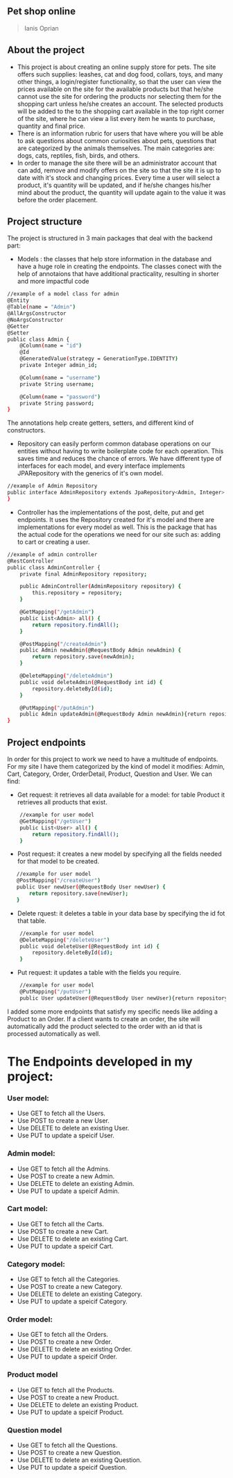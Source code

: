 ## Pet shop online
>Ianis Oprian
## About the project
- This project is about creating an online supply store for pets. The site offers such supplies: leashes, cat and dog food, collars, toys, and many other things, a login/register functionality, so that the user can view the prices available on the site for the available products but that he/she cannot use the site for ordering the products nor selecting them for the shopping cart unless he/she creates an account. The selected products will be added to the to the shopping cart available in the top right corner of the site, where he can view a list every item he wants to purchase, quantity and final price.
- There is an information rubric for users that have where you will be able to ask questions about common curiosities about pets, questions that are categorized by the animals themselves. The main categories are: dogs, cats, reptiles, fish, birds, and others.
- In order to manage the site there will be an administrator account that can add, remove and modify offers on the site so that the site it is up to date with it's stock and changing prices. Every time a user will select a product, it's quantity will be updated, and if he/she changes his/her mind about the product, the quantity will update again to the value it was before the order placement.

## Project structure
The project is structured in 3 main packages that deal with the backend part: 
- Models : the classes that help store information in the database and have a huge role in creating the endpoints. The classes conect with the help of annotaions that have additional practicality, resulting in shorter and more impactful code
```sh
//example of a model class for admin
@Entity
@Table(name = "Admin")
@AllArgsConstructor
@NoArgsConstructor
@Getter
@Setter
public class Admin {
    @Column(name = "id")
    @Id
    @GeneratedValue(strategy = GenerationType.IDENTITY)
    private Integer admin_id;

    @Column(name = "username")
    private String username;

    @Column(name = "password")
    private String password;
}
```
The annotations help create getters, setters, and different kind of constructors. 
- Repository can easily perform common database operations on our entities without having to write boilerplate code for each operation. This saves time and reduces the chance of errors. We have different type of interfaces for each model, and every interface implements JPARepository with the generics of it's own model.
``` sh
//example of Admin Repository
public interface AdminRepository extends JpaRepository<Admin, Integer> {
}
```
- Controller has the implementations of the post, delte, put and get endpoints. It uses the Repository created for it's model and there are implementations for every model as well. This is the package that has the actual code for the operations we need for our site such as: adding to cart or creating a user.
``` sh
//example of admin controller
@RestController
public class AdminController {
    private final AdminRepository repository;

    public AdminController(AdminRepository repository) {
        this.repository = repository;
    }

    @GetMapping("/getAdmin")
    public List<Admin> all() {
        return repository.findAll();
    }

    @PostMapping("/createAdmin")
    public Admin newAdmin(@RequestBody Admin newAdmin) {
        return repository.save(newAdmin);
    }

    @DeleteMapping("/deleteAdmin")
    public void deleteAdmin(@RequestBody int id) {
        repository.deleteById(id);
    }

    @PutMapping("/putAdmin")
    public Admin updateAdmin(@RequestBody Admin newAdmin){return repository.save(newAdmin);}
}
```

## Project endpoints
In order for this project to work we need to have a multitude of endpoints. For my site I have them categorized by
the kind of model it modifies: Admin, Cart, Category, Order, OrderDetail, Product, Question and User. 
We can find:
- Get request: it retrieves all data available for a model: for table Product it retrieves all products that exist.
```sh
    //example for user model
    @GetMapping("/getUser")
    public List<User> all() {
        return repository.findAll();
    }
```
- Post request: it creates a new model by specifying all the fields needed for that model to be created.
 ```sh
    //example for user model
    @PostMapping("/createUser")
    public User newUser(@RequestBody User newUser) {
        return repository.save(newUser);
    }
```
- Delete rquest: it deletes a table in your data base by specifying the id fot that table.
```sh
    //example for user model
    @DeleteMapping("/deleteUser")
    public void deleteUser(@RequestBody int id) {
        repository.deleteById(id);
    }
```
- Put request: it updates a table with the fields you require.
```sh
    //example for user model
    @PutMapping("/putUser")
    public User updateUser(@RequestBody User newUser){return repository.save(newUser);}
```

I added some more endpoints that satisfy my specific needs like adding a Product to an Order. If a client wants to create an order, the site will automatically add the product selected to the order with an id that is processed automatically as well. 
# The Endpoints developed in my project:
### User model:
- Use GET to fetch all the Users.
- Use POST to create a new User.
- Use DELETE to delete an existing User.
- Use PUT to update a speicif User.
### Admin model:
- Use GET to fetch all the Admins.
- Use POST to create a new Admin.
- Use DELETE to delete an existing Admin.
- Use PUT to update a speicif Admin.
### Cart model:
- Use GET to fetch all the Carts.
- Use POST to create a new Cart.
- Use DELETE to delete an existing Cart.
- Use PUT to update a speicif Cart.
### Category model:
- Use GET to fetch all the Categories.
- Use POST to create a new Category.
- Use DELETE to delete an existing Category.
- Use PUT to update a speicif Category.
### Order model:
- Use GET to fetch all the Orders.
- Use POST to create a new Order.
- Use DELETE to delete an existing Order.
- Use PUT to update a speicif Order.
### Product model
 - Use GET to fetch all the Products.
- Use POST to create a new Product.
- Use DELETE to delete an existing Product.
- Use PUT to update a speicif Product.
### Question model
 - Use GET to fetch all the Questions.
- Use POST to create a new Question.
- Use DELETE to delete an existing Question.
- Use PUT to update a speicif Question.
